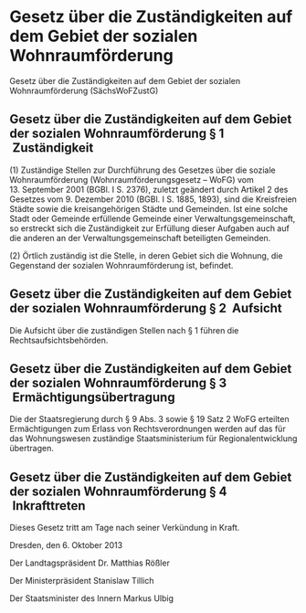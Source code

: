 # Gesetz über die Zuständigkeiten auf dem Gebiet der sozialen Wohnraumförderung 

Gesetz über die Zuständigkeiten auf dem Gebiet der sozialen Wohnraumförderung (SächsWoFZustG)

## Gesetz über die Zuständigkeiten auf dem Gebiet der sozialen Wohnraumförderung  § 1  Zuständigkeit

(1) Zuständige Stellen zur Durchführung des Gesetzes über die soziale Wohnraumförderung (Wohnraumförderungsgesetz – WoFG) vom 13. September 2001 (BGBl. I S. 2376), zuletzt geändert durch Artikel 2 des Gesetzes vom 9. Dezember 2010 (BGBl. I S. 1885, 1893), sind die Kreisfreien Städte sowie die kreisangehörigen Städte und Gemeinden. Ist eine solche Stadt oder Gemeinde erfüllende Gemeinde einer Verwaltungsgemeinschaft, so erstreckt sich die Zuständigkeit zur Erfüllung dieser Aufgaben auch auf die anderen an der Verwaltungsgemeinschaft beteiligten Gemeinden.

(2) Örtlich zuständig ist die Stelle, in deren Gebiet sich die Wohnung, die Gegenstand der sozialen Wohnraumförderung ist, befindet.


## Gesetz über die Zuständigkeiten auf dem Gebiet der sozialen Wohnraumförderung  § 2  Aufsicht

Die Aufsicht über die zuständigen Stellen nach § 1 führen die Rechtsaufsichtsbehörden.


## Gesetz über die Zuständigkeiten auf dem Gebiet der sozialen Wohnraumförderung  § 3  Ermächtigungsübertragung

Die der Staatsregierung durch § 9 Abs. 3 sowie § 19 Satz 2          WoFG erteilten Ermächtigungen zum Erlass von Rechtsverordnungen werden auf das für das Wohnungswesen zuständige Staatsministerium für Regionalentwicklung übertragen.


## Gesetz über die Zuständigkeiten auf dem Gebiet der sozialen Wohnraumförderung  § 4  Inkrafttreten

Dieses Gesetz tritt am Tage nach seiner Verkündung in Kraft.

Dresden, den 6. Oktober 2013

Der Landtagspräsident 
           Dr. Matthias Rößler

Der Ministerpräsident 
           Stanislaw Tillich

Der Staatsminister des Innern 
           Markus Ulbig

